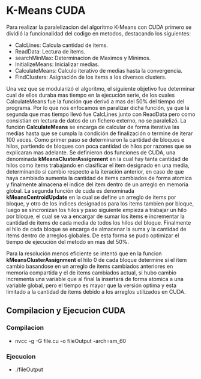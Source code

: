 # K-Means CUDA

Para realizar la paralelizacion del algoritmo K-Means con CUDA primero se dividió la funcionalidad del codigo en metodos, destacando los siguientes:
- CalcLines: Calcula cantidad de items.
- ReadData: Lectura de items.
- searchMinMax: Determinacion de Maximos y Minimos.
- InitializeMeans: Inicializar medias.
- CalculateMeans: Calculo iterativo de medias hasta la convergencia.
- FindClusters: Asignación de los items a los diversos clusters.

Una vez que se modularizó el algoritmo, el siguiente objetivo fue determinar cual de ellos duraba mas tiempo en la ejecución serie, de los cuales CalculateMeans fue la función que derivó a mas del 50% del tiempo del programa. 
Por lo que nos enfocamos en paralizar dicha función, ya que la segunda que mas tiempo llevó fue CalcLines junto con ReadData pero como consistian en lectura de datos de un fichero externo, no se paralelizó.
La función **CalculateMeans** se encarga de calcular de forma iterativa las medias hasta que se cumpla la condición de finalización o termine de iterar 100 veces. Como primer paso se determinaron la cantidad de bloques e hilos, partiendo de bloques con poca cantidad de hilos por razones que se explicaran mas adelante.
Se definieron dos funciones de CUDA, una denominada **kMeansClusterAssignment** en la cual hay tanta cantidad de hilos como items trabajando en clasificar el item designado en una media, determinando si cambio respecto a la iteración anterior, en caso de que haya cambiado aumenta la cantidad de items cambiados de forma atomica y finalmente almacena el indice del item dentro de un arreglo en memoria global. 
La segunda función de cuda es denominada **kMeansCentroidUpdate** en la cual se define un arreglo de items por bloque, y otro de los indices designados para los items tambien por bloque, luego se sincronizan los hilos y paso siguiente empieza a trabajar un hilo por bloque, el cual se va a encargar de sumar los items e incrementar la cantidad de items de cada media de todos los hilos del bloque. Finalmente el hilo de cada bloque se encarga de almacenar la suma y la cantidad de items dentro de arreglos globales.
De esta forma se pudo optimizar el tiempo de ejecución del metodo en mas del 50%.

Para la resolución menos eficiente se intentó que en la funcion **kMeansClusterAssignment** el hilo 0 de cada bloque determine si el item cambio basandose en un arreglo de items cambiados anteriores en memoria compartida y el de items cambiados actual, si hubo cambio incrementa una variable que al final la insertará de forma atomica a una variable global, pero el tiempo es mayor que la versión optima y esta limitado a la cantidad de items debido a los arreglos utilizados en CUDA.

## Compilacion y Ejecucion CUDA

### Compilacion
- nvcc -g -G  file.cu -o fileOutput -arch=sm_60

### Ejecucion
- ./fileOutput
